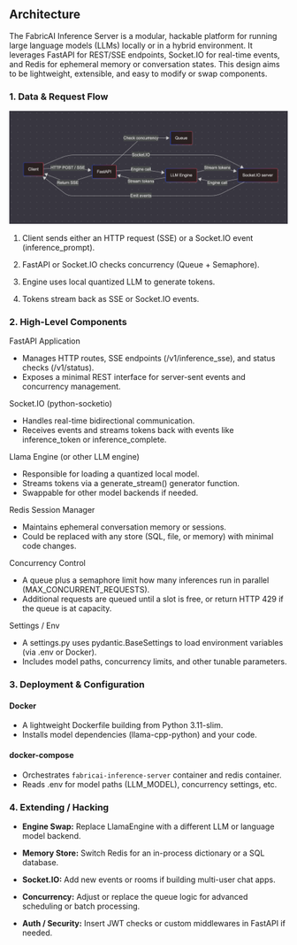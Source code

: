 ## Architecture

The FabricAI Inference Server is a modular, hackable platform for running large language models (LLMs) locally or in a hybrid environment. It leverages FastAPI for REST/SSE endpoints, Socket.IO for real-time events, and Redis for ephemeral memory or conversation states. This design aims to be lightweight, extensible, and easy to modify or swap components.

### 1. Data & Request Flow

![Data & Request Flow](/docs/fabricai-inference-server-design-1.0.png)

1. Client sends either an HTTP request (SSE) or a Socket.IO event (inference_prompt).

2. FastAPI or Socket.IO checks concurrency (Queue + Semaphore).

3. Engine uses local quantized LLM to generate tokens.

4. Tokens stream back as SSE or Socket.IO events.

### 2. High-Level Components

FastAPI Application

- Manages HTTP routes, SSE endpoints (/v1/inference_sse), and status checks (/v1/status).
- Exposes a minimal REST interface for server-sent events and concurrency management.

Socket.IO (python-socketio)

- Handles real-time bidirectional communication.
- Receives events and streams tokens back with events like inference_token or inference_complete.

Llama Engine (or other LLM engine)

- Responsible for loading a quantized local model.
- Streams tokens via a generate_stream() generator function.
- Swappable for other model backends if needed.

Redis Session Manager

- Maintains ephemeral conversation memory or sessions.
- Could be replaced with any store (SQL, file, or memory) with minimal code changes.

Concurrency Control

- A queue plus a semaphore limit how many inferences run in parallel (MAX_CONCURRENT_REQUESTS).
- Additional requests are queued until a slot is free, or return HTTP 429 if the queue is at capacity.

Settings / Env

- A settings.py uses pydantic.BaseSettings to load environment variables (via .env or Docker).
- Includes model paths, concurrency limits, and other tunable parameters.

### 3. Deployment & Configuration

#### Docker

- A lightweight Dockerfile building from Python 3.11-slim.
- Installs model dependencies (llama-cpp-python) and your code.

#### docker-compose

- Orchestrates `fabricai-inference-server` container and redis container.
- Reads .env for model paths (LLM_MODEL), concurrency settings, etc.

### 4. Extending / Hacking

- **Engine Swap:** Replace LlamaEngine with a different LLM or language model backend.

- **Memory Store:** Switch Redis for an in-process dictionary or a SQL database.

- **Socket.IO:** Add new events or rooms if building multi-user chat apps.

- **Concurrency:** Adjust or replace the queue logic for advanced scheduling or batch processing.

- **Auth / Security:** Insert JWT checks or custom middlewares in FastAPI if needed.
